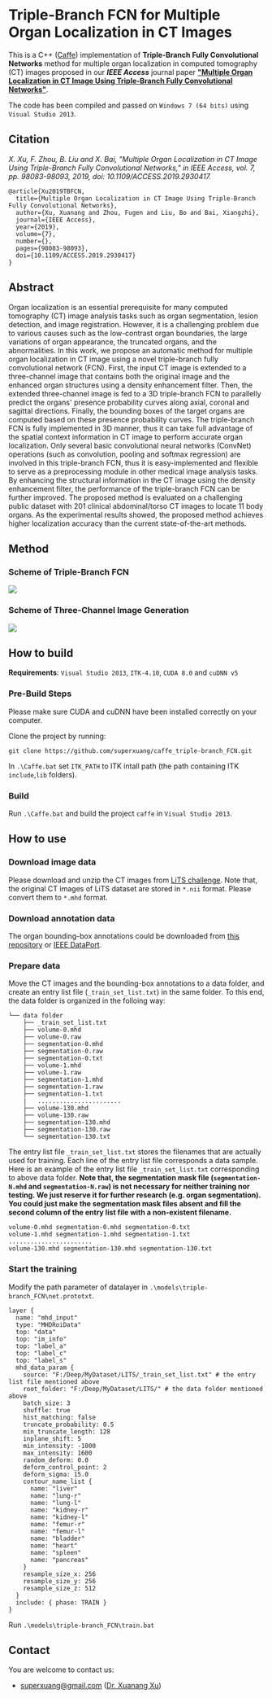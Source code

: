 # Triple-Branch FCN for Multiple Organ Localization in CT Images

This is a C++ ([Caffe](https://github.com/BVLC/caffe)) implementation of **Triple-Branch Fully Convolutional Networks** method for multiple organ localization in computed tomography (CT) images proposed in our ***IEEE Access*** journal paper [**"Multiple Organ Localization in CT Image Using Triple-Branch Fully Convolutional Networks"**](https://doi.org/10.1109/ACCESS.2019.2930417).

The code has been compiled and passed on `Windows 7 (64 bits)` using `Visual Studio 2013`.

## Citation
  *X. Xu, F. Zhou, B. Liu and X. Bai, "Multiple Organ Localization in CT Image Using Triple-Branch Fully Convolutional Networks," in IEEE Access, vol. 7, pp. 98083-98093, 2019, doi: 10.1109/ACCESS.2019.2930417.*

    @article{Xu2019TBFCN,
      title={Multiple Organ Localization in CT Image Using Triple-Branch Fully Convolutional Networks}, 
      author={Xu, Xuanang and Zhou, Fugen and Liu, Bo and Bai, Xiangzhi},
      journal={IEEE Access}, 
      year={2019},
      volume={7},
      number={},
      pages={98083-98093},
      doi={10.1109/ACCESS.2019.2930417}
    }

## Abstract
Organ localization is an essential prerequisite for many computed tomography (CT) image analysis tasks such as organ segmentation, lesion detection, and image registration. However, it is a challenging problem due to various causes such as the low-contrast organ boundaries, the large variations of organ appearance, the truncated organs, and the abnormalities. In this work, we propose an automatic method for multiple organ localization in CT image using a novel triple-branch fully convolutional network (FCN). First, the input CT image is extended to a three-channel image that contains both the original image and the enhanced organ structures using a density enhancement filter. Then, the extended three-channel image is fed to a 3D triple-branch FCN to parallelly predict the organs' presence probability curves along axial, coronal and sagittal directions. Finally, the bounding boxes of the target organs are computed based on these presence probability curves. The triple-branch FCN is fully implemented in 3D manner, thus it can take full advantage of the spatial context information in CT image to perform accurate organ localization. Only several basic convolutional neural networks (ConvNet) operations (such as convolution, pooling and softmax regression) are involved in this triple-branch FCN, thus it is easy-implemented and flexible to serve as a preprocessing module in other medical image analysis tasks. By enhancing the structural information in the CT image using the density enhancement filter, the performance of the triple-branch FCN can be further improved. The proposed method is evaluated on a challenging public dataset with 201 clinical abdominal/torso CT images to locate 11 body organs. As the experimental results showed, the proposed method achieves higher localization accuracy than the current state-of-the-art methods.

## Method
### Scheme of Triple-Branch FCN
<img src="./workflow.png"/>

### Scheme of Three-Channel Image Generation
<img src="./multi-channel.png"/>

## How to build

**Requirements**: `Visual Studio 2013`, `ITK-4.10`, `CUDA 8.0` and `cuDNN v5`

### Pre-Build Steps
Please make sure CUDA and cuDNN have been installed correctly on your computer.

Clone the project by running:
```
git clone https://github.com/superxuang/caffe_triple-branch_FCN.git
```

In `.\Caffe.bat` set `ITK_PATH` to ITK intall path (the path containing ITK `include`,`lib` folders).

### Build
Run `.\Caffe.bat` and build the project `caffe` in `Visual Studio 2013`.

## How to use
### Download image data
Please download and unzip the CT images from [LiTS challenge](https://competitions.codalab.org/competitions/17094). Note that, the original CT images of LiTS dataset are stored in `*.nii` format. Please convert them to `*.mhd` format.

### Download annotation data
The organ bounding-box annotations could be downloaded from [this repository](./annotations_on_LiTS/) or [IEEE DataPort](http://dx.doi.org/10.21227/df8g-pq27).

### Prepare data
Move the CT images and the bounding-box annotations to a data folder, and create an entry list file (`_train_set_list.txt`) in the same folder. To this end, the data folder is organized in the folloing way:

```
└── data folder
    ├── _train_set_list.txt
    ├── volume-0.mhd
    ├── volume-0.raw
    ├── segmentation-0.mhd
    ├── segmentation-0.raw
    ├── segmentation-0.txt
    ├── volume-1.mhd
    ├── volume-1.raw
    ├── segmentation-1.mhd
    ├── segmentation-1.raw
    ├── segmentation-1.txt
    |   ....................... 
    ├── volume-130.mhd
    ├── volume-130.raw
    ├── segmentation-130.mhd
    ├── segmentation-130.raw
    └── segmentation-130.txt
```

The entry list file `_train_set_list.txt` stores the filenames that are actually used for training. Each line of the entry list file corresponds a data sample. Here is an example of the entry list file `_train_set_list.txt` corresponding to above data folder. **Note that, the segmentation mask file (`segmentation-N.mhd` and `segmentation-N.raw`) is not necessary for neither training nor testing. We just reserve it for further research (e.g. organ segmentation). You could just make the segmentation mask files absent and fill the second column of the entry list file with a non-existent filename.**  

```
volume-0.mhd segmentation-0.mhd segmentation-0.txt
volume-1.mhd segmentation-1.mhd segmentation-1.txt
.......................
volume-130.mhd segmentation-130.mhd segmentation-130.txt
```

### Start the training
Modify the path parameter of datalayer in `.\models\triple-branch_FCN\net.prototxt`.
```
layer {
  name: "mhd_input"
  type: "MHDRoiData"
  top: "data"
  top: "im_info"
  top: "label_a"
  top: "label_c"
  top: "label_s"
  mhd_data_param {  
    source: "F:/Deep/MyDataset/LITS/_train_set_list.txt" # the entry list file mentioned above  
    root_folder: "F:/Deep/MyDataset/LITS/" # the data folder mentioned above
    batch_size: 3
    shuffle: true
    hist_matching: false
    truncate_probability: 0.5
    min_truncate_length: 128
    inplane_shift: 5
    min_intensity: -1000
    max_intensity: 1600
    random_deform: 0.0
    deform_control_point: 2
    deform_sigma: 15.0
    contour_name_list {
      name: "liver"
      name: "lung-r"
      name: "lung-l"
      name: "kidney-r"
      name: "kidney-l"
      name: "femur-r"
      name: "femur-l"
      name: "bladder"
      name: "heart"
      name: "spleen"
      name: "pancreas"
    }
    resample_size_x: 256
    resample_size_y: 256
    resample_size_z: 512
  }
  include: { phase: TRAIN }
}
```
Run `.\models\triple-branch_FCN\train.bat`

## Contact
You are welcome to contact us:  
  - [superxuang@gmail.com](mailto:superxuang@gmail.com) ([Dr. Xuanang Xu](https://superxuang.github.io/))

